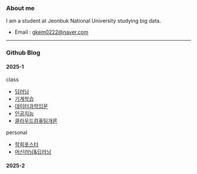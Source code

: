 ### About me 
 I am a student at Jeonbuk National University studying big data.
* Email : gkem0222@naver.com
---
### Github Blog
 #### 2025-1
 
 class
* [딥러닝](https://sangmin1208.github.io/DL2025/)
* [기계학습](https://sangmin1208.github.io/ML2025/)
* [데이터과학입문](https://sangmin1208.github.io/DC2025/)
* [인공지능](https://sangmin1208.github.io/AI2025/)
* [클라우드컴퓨팅개론](https://sangmin1208.github.io/CC2025/)
  
 personal
* [학회포스터](https://sangmin1208.github.io/poster2025/)
* [머신러닝&딥러닝](https://sangmin1208.github.io/ML-DL/)

#### 2025-2

<!--
**SangMin1208/SangMin1208** is a ✨ _special_ ✨ repository because its `README.md` (this file) appears on your GitHub profile.

Here are some ideas to get you started:

- 🔭 I’m currently working on ...
- 🌱 I’m currently learning ...
- 👯 I’m looking to collaborate on ...
- 🤔 I’m looking for help with ...
- 💬 Ask me about ...
- 📫 How to reach me: ...
- 😄 Pronouns: ...
- ⚡ Fun fact: ...
-->
